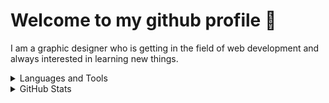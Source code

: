# Welcome to my github profile 👋 


I am a graphic designer who is getting in the field of web development and always interested in learning new things.
<br>

<details>
<summary > Languages and Tools</summary>
<br>
<p align="left">
    Programming Langauages </p>
    
   [![My Skills](https://skillicons.dev/icons?i=js&perline=7)](https://skillicons.dev)
     
   <p align="left">
Frontend Development  </p>
     
 [![My Skills](https://skillicons.dev/icons?i=css,html,react,vite,sass,tailwind,bootstrap&perline=7)](https://skillicons.dev)
     
   <p align="left">
 Backend Development </p>

   [![My Skills](https://skillicons.dev/icons?i=express,nodejs&perline=7)](https://skillicons.dev)

<p align="left"> 
  Database</p>

 [![My Skills](https://skillicons.dev/icons?i=mongodb&perline=7)](https://skillicons.dev)
     
<p align="left"> 
Testing</p>

 [![My Skills](https://skillicons.dev/icons?i=postman&perline=7)](https://skillicons.dev)

  <p align="left"> 
  Software</p>

 [![My Skills](https://skillicons.dev/icons?i=figma,ai,ps,vscode&perline=7)](https://skillicons.dev)

  
</details>


<details>
<summary > GitHub Stats</summary>
<br>
<p><img align="left" src="https://github-readme-stats.vercel.app/api/top-langs?username=luisepkt&show_icons=true&theme=merko&locale=en&layout=compact" alt="luisepkt" /></p>
  </details>


